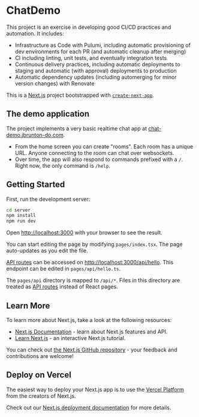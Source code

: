 # ChatDemo

This project is an exercise in developing good CI/CD practices and automation. It includes:

* Infrastructure as Code with Pulumi, including automatic provisioning of dev environments for each PR (and automatic cleanup after merging)
* CI including linting, unit tests, and eventually integration tests
* Continuous delivery practices, including automatic deployments to staging and automatic (with approval) deployments to production
* Automatic dependency updates (including automerging for minor version changes) with Renovate

This is a [Next.js](https://nextjs.org/) project bootstrapped with [`create-next-app`](https://github.com/vercel/next.js/tree/canary/packages/create-next-app).

## The demo application

The project implements a very basic realtime chat app at [chat-demo.jbrunton-do.com](https://chat-demo.jbrunton-do.com/).

* From the home screen you can create "rooms". Each room has a unique URL. Anyone connecting to the room can chat over websockets.
* Over time, the app will also respond to commands prefixed with a `/`. Right now, the only command is `/help`.

## Getting Started

First, run the development server:

```bash
cd server
npm install
npm run dev
```

Open [http://localhost:3000](http://localhost:3000) with your browser to see the result.

You can start editing the page by modifying `pages/index.tsx`. The page auto-updates as you edit the file.

[API routes](https://nextjs.org/docs/api-routes/introduction) can be accessed on [http://localhost:3000/api/hello](http://localhost:3000/api/hello). This endpoint can be edited in `pages/api/hello.ts`.

The `pages/api` directory is mapped to `/api/*`. Files in this directory are treated as [API routes](https://nextjs.org/docs/api-routes/introduction) instead of React pages.

## Learn More

To learn more about Next.js, take a look at the following resources:

- [Next.js Documentation](https://nextjs.org/docs) - learn about Next.js features and API.
- [Learn Next.js](https://nextjs.org/learn) - an interactive Next.js tutorial.

You can check out [the Next.js GitHub repository](https://github.com/vercel/next.js/) - your feedback and contributions are welcome!

## Deploy on Vercel

The easiest way to deploy your Next.js app is to use the [Vercel Platform](https://vercel.com/new?utm_medium=default-template&filter=next.js&utm_source=create-next-app&utm_campaign=create-next-app-readme) from the creators of Next.js.

Check out our [Next.js deployment documentation](https://nextjs.org/docs/deployment) for more details.
